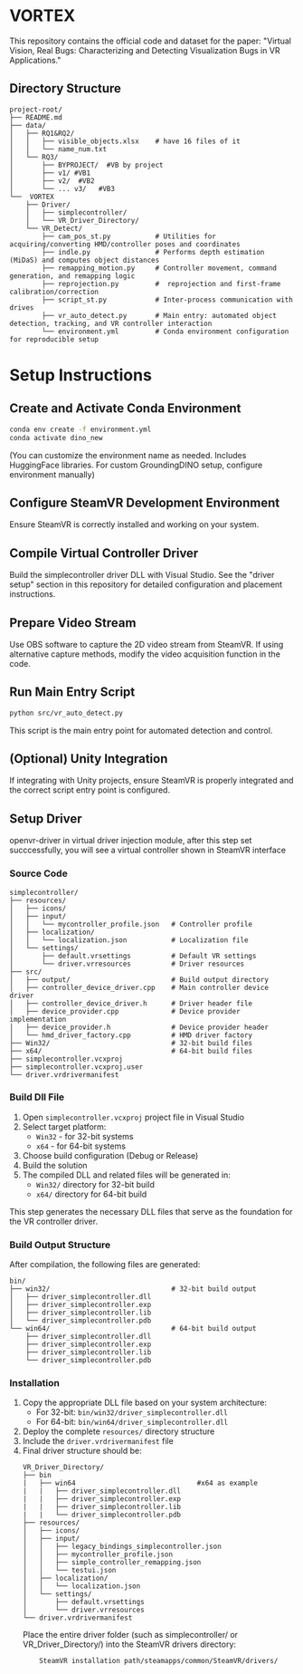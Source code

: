 # VORTEX
This repository contains the official code and dataset for the paper:
"Virtual Vision, Real Bugs: Characterizing and Detecting Visualization Bugs in VR Applications."

## Directory Structure
```
project-root/
├── README.md
├── data/
│   ├── RQ1&RQ2/
│   │   ├── visible_objects.xlsx    # have 16 files of it 
│   │   └── name_num.txt
│   └── RQ3/
│       ├── BYPROJECT/  #VB by project
│       ├── v1/ #VB1
│       ├── v2/  #VB2
│       └── ... v3/   #VB3
└──  VORTEX
    ├── Driver/
    │   ├── simplecontroller/
    │   └── VR_Driver_Directory/
    └── VR_Detect/
        ├── cam_pos_st.py           # Utilities for acquiring/converting HMD/controller poses and coordinates
        ├── indle.py                # Performs depth estimation (MiDaS) and computes object distances
        ├── remapping_motion.py     # Controller movement, command generation, and remapping logic
        ├── reprojection.py         #  reprojection and first-frame calibration/correction
        ├── script_st.py            # Inter-process communication with drives
        ├── vr_auto_detect.py       # Main entry: automated object detection, tracking, and VR controller interaction
        └── environment.yml         # Conda environment configuration for reproducible setup

```
# Setup Instructions

## Create and Activate Conda Environment

```bash
conda env create -f environment.yml
conda activate dino_new
```
(You can customize the environment name as needed. Includes HuggingFace libraries. For custom GroundingDINO setup, configure environment manually)

## Configure SteamVR Development Environment

Ensure SteamVR is correctly installed and working on your system.

## Compile Virtual Controller Driver

Build the simplecontroller driver DLL with Visual Studio. See the "driver setup" section in this repository for detailed configuration and placement instructions.

## Prepare Video Stream

Use OBS software to capture the 2D video stream from SteamVR. If using alternative capture methods, modify the video acquisition function in the code.

## Run Main Entry Script

```bash
python src/vr_auto_detect.py
```

This script is the main entry point for automated detection and control.

## (Optional) Unity Integration

If integrating with Unity projects, ensure SteamVR is properly integrated and the correct script entry point is configured.


## Setup Driver

openvr-driver in virtual driver injection module, after this step set succcessfully, you will see a virtual controller shown in SteamVR interface

### Source Code
```
simplecontroller/
├── resources/
│   ├── icons/
│   ├── input/
│   │   └── mycontroller_profile.json   # Controller profile
│   ├── localization/
│   │   └── localization.json           # Localization file
│   └── settings/
│       ├── default.vrsettings          # Default VR settings
│       └── driver.vrresources          # Driver resources
├── src/
│   ├── output/                         # Build output directory
│   ├── controller_device_driver.cpp    # Main controller device driver
│   ├── controller_device_driver.h      # Driver header file
│   ├── device_provider.cpp             # Device provider implementation
│   ├── device_provider.h               # Device provider header
│   └── hmd_driver_factory.cpp          # HMD driver factory
├── Win32/                              # 32-bit build files
├── x64/                                # 64-bit build files
├── simplecontroller.vcxproj        
├── simplecontroller.vcxproj.user      
└── driver.vrdrivermanifest             
```

### Build Dll File

1. Open `simplecontroller.vcxproj` project file in Visual Studio
2. Select target platform:
   - `Win32` - for 32-bit systems
   - `x64` - for 64-bit systems
3. Choose build configuration (Debug or Release)
4. Build the solution
5. The compiled DLL and related files will be generated in:
   - `Win32/` directory for 32-bit build
   - `x64/` directory for 64-bit build

This step generates the necessary DLL files that serve as the foundation for the VR controller driver.

### Build Output Structure
After compilation, the following files are generated:
```
bin/
├── win32/                              # 32-bit build output
│   ├── driver_simplecontroller.dll
│   ├── driver_simplecontroller.exp 
│   ├── driver_simplecontroller.lib    
│   └── driver_simplecontroller.pdb   
└── win64/                              # 64-bit build output
    ├── driver_simplecontroller.dll   
    ├── driver_simplecontroller.exp   
    ├── driver_simplecontroller.lib     
    └── driver_simplecontroller.pdb     
```

### Installation
1. Copy the appropriate DLL file based on your system architecture:
   - For 32-bit: `bin/win32/driver_simplecontroller.dll`
   - For 64-bit: `bin/win64/driver_simplecontroller.dll`
2. Deploy the complete `resources/` directory structure
3. Include the `driver.vrdrivermanifest` file
4. Final driver structure should be:
   ```
   VR_Driver_Directory/
   ├── bin
   |   ├── win64                              #x64 as example
   |   |   ├── driver_simplecontroller.dll   
   |   |   ├── driver_simplecontroller.exp   
   |   |   ├── driver_simplecontroller.lib     
   |   |   └── driver_simplecontroller.pdb   
   ├── resources/
   │   ├── icons/
   │   ├── input/
   │   │   ├── legacy_bindings_simplecontroller.json
   │   │   ├── mycontroller_profile.json
   │   │   ├── simple_controller_remapping.json
   │   │   └── testui.json
   │   ├── localization/
   │   │   └── localization.json
   │   └── settings/
   │       ├── default.vrsettings
   │       └── driver.vrresources
   └── driver.vrdrivermanifest
   ```
   Place the entire driver folder (such as simplecontroller/ or VR_Driver_Directory/) into the SteamVR drivers directory:
    ```
        SteamVR installation path/steamapps/common/SteamVR/drivers/
    ```
